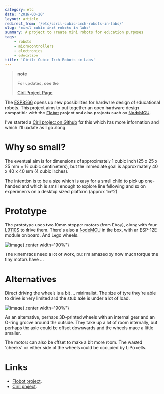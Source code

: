 ```yaml
---
category: etc
date: '2016-03-20'
layout: article
redirect_from: '/etc/ciril-cubic-inch-robots-in-labs/'
slug: 'ciril-cubic-inch-robots-in-labs'
summary: A project to create mini robots for education purposes
tags:
    - robots
    - microcontrollers
    - electronics
    - education
title: 'Ciril: Cubic Inch Robots in Labs'
---
```


> **note**
>
> For updates, see the
>
> [Ciril Project Page](http://ciril.mnemote.com/)

The [ESP8266](http://esp8266.com/) opens up new possibilities for
hardware design of educational robots. This project aims to put together
an open hardware design compatible with the
[Flobot](http://github.com/mnemote/flobot) project and also projects
such as [NodeMCU](http://nodemcu.com/).

I've started a [Ciril project on
Github](https://github.com/mnemote/ciril/) for this which has more
information and which I'll update as I go along.

Why so small?
=============

The eventual aim is for dimensions of approximately 1 cubic inch (25 x
25 x 25 mm = 16 cubic centimeters), but the immediate goal is
approximately 40 x 40 x 40 mm (4 cubic inches).

The intention is to be a size which is easy for a small child to pick up
one-handed and which is small enough to explore line following and so on
experiments on a desktop sized platform (approx 1m\^2)

Prototype
=========

The prototype uses two 10mm stepper motors (from Ebay), along with four
[L9110S](http://www.elecrow.com/download/datasheet-l9110.pdf) to drive
them. There's also a [NodeMCU](http://nodemcu.com/) in the box, with an
ESP-12E module on board. And Lego wheels.

![image](../../images/ciril-proto.jpg){.center width="90%"}

The kinematics need a lot of work, but I'm amazed by how much torque the
tiny motors have ...

Alternatives
============

Direct driving the wheels is a bit ... minimalist. The size of tyre
they're able to drive is very limited and the stub axle is under a lot
of load.

![image](../../images/ciril-wheels.png){.center width="90%"}

As an alternative, perhaps 3D-printed wheels with an internal gear and
an O-ring groove around the outside. They take up a lot of room
internally, but perhaps the axle could be offset downwards and the
wheels made a little smaller.

The motors can also be offset to make a bit more room. The wasted
'cheeks' on either side of the wheels could be occupied by LiPo cells.

Links
=====

-   [Flobot project](http://github.com/mnemote/flobot).
-   [Ciril project](https://github.com/mnemote/ciril/).
